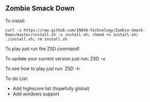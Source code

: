 ## Zombie Smack Down

To install:

    curl -s https://raw.github.com/INOVA-Technology/Zombie-Smack-Down/master/install.sh -o install.sh; chmod +x install.sh; ./install.sh; rm install.sh

To play just run the ZSD command!

To update your current version just run:
    ZSD -u

To see how to play just run:
    ZSD -h


To-do List:
* Add highscore list (hopefully global)
* Add windows support
